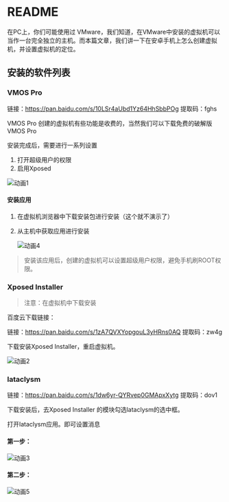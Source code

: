 # README

在PC上，你们可能使用过 VMware，我们知道，在VMware中安装的虚拟机可以当作一台完全独立的主机。而本篇文章，我们讲一下在安卓手机上怎么创建虚拟机，并设置虚拟机的定位。

## 安装的软件列表

### VMOS Pro

链接：https://pan.baidu.com/s/10LSr4aUbd1Yz64HhSbbPOg 
提取码：fghs

VMOS Pro 创建的虚拟机有些功能是收费的，当然我们可以下载免费的破解版 VMOS Pro

安装完成后，需要进行一系列设置

1. 打开超级用户的权限
2. 启用Xposed

![动画1](README.assets/%E5%8A%A8%E7%94%BB1.gif)

#### 安装应用

1. 在虚拟机浏览器中下载安装包进行安装（这个就不演示了）

2. 从主机中获取应用进行安装

   ![动画4](README.assets/%E5%8A%A8%E7%94%BB4.gif)



> 安装该应用后，创建的虚拟机可以设置超级用户权限，避免手机刷ROOT权限。

### Xposed Installer

> 注意：在虚拟机中下载安装

百度云下载链接：

链接：https://pan.baidu.com/s/1zA7QVXYopgouL3yHRns0AQ 
提取码：zw4g

下载安装Xposed Installer，重启虚拟机。

![动画2](README.assets/%E5%8A%A8%E7%94%BB2.gif)

### lataclysm

链接：https://pan.baidu.com/s/1dw6yr-QYRvep0GMApxXytg 
提取码：dov1

下载安装后，去Xposed Installer 的模块勾选lataclysm的选中框。

打开lataclysm应用。即可设置消息

#### 第一步：

![动画3](README.assets/%E5%8A%A8%E7%94%BB3.gif)

#### 第二步：

![动画5](README.assets/%E5%8A%A8%E7%94%BB5.gif)







